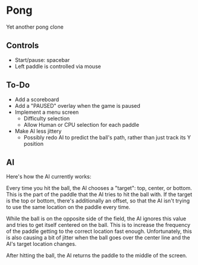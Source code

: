 # Pong
Yet another pong clone

## Controls

* Start/pause: spacebar
* Left paddle is controlled via mouse

## To-Do

* Add a scoreboard
* Add a "PAUSED" overlay when the game is paused
* Implement a menu screen
  * Difficulty selection
  * Allow Human or CPU selection for each paddle
* Make AI less jittery
  * Possibly redo AI to predict the ball's path,
    rather than just track its Y position

## AI

Here's how the AI currently works:

Every time you hit the ball, the AI chooses a "target": top, center, or bottom.
This is the part of the paddle that the AI tries to hit the ball with.
If the target is the top or bottom, there's additionally an offset, so that
the AI isn't trying to use the same location on the paddle every time.

While the ball is on the opposite side of the field, the AI ignores this value
and tries to get itself centered on the ball. This is to increase the frequency of
the paddle getting to the correct location fast enough. Unfortunately, this is also
causing a bit of jitter when the ball goes over the center line and the AI's target
location changes.

After hitting the ball, the AI returns the paddle to the middle of the screen.
